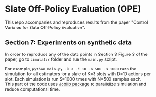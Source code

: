 # Slate Off-Policy Evaluation (OPE)
This repo accompanies and reproduces results from the paper "Control Variates for Slate Off-Policy Evaluation".

## Section 7: Experiments on synthetic data
In order to reproduce any of the data points in Section 3 Figure 3 of the paper, go to `simulator` folder and run the `main.py` script.

For example, `python main.py -k 3 -d 10 -n 500 -s 1000` runs the simulation for all estimators for a slate of K=3 slots with D=10 actions per slot. Each simulation is run S=1000 times with N=500 samples each.   
This part of the code uses [Joblib package](https://joblib.readthedocs.io/en/latest/) to parallelize simulation and reduce computational time.

